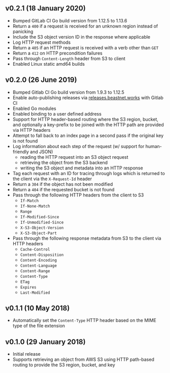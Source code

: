 ## v0.2.1 (18 January 2020)

- Bumped GitLab CI Go build version from 1.12.5 to 1.13.6
- Return a `400` if a request is received for an unknown region instead of panicking
- Include the S3 object version ID in the response where applicable
- Log HTTP request methods
- Return a `405` if an HTTP request is received with a verb other than `GET`
- Return a `412` on HTTP precondition failures
- Pass through `Content-Length` header from S3 to client
- Enabled Linux static amd64 builds

## v0.2.0 (26 June 2019)

- Bumped Gitlab CI Go build version from 1.9.3 to 1.12.5
- Enable auto-publishing releases via [releases.beastnet.works](#) with Gitlab CI
- Enabled Go modules
- Enabled binding to a user defined address
- Support for HTTP header-based routing where the S3 region, bucket, and optionally a key-prefix to be joined with the HTTP path are provided via HTTP headers
- Attempt to fall back to an index page in a second pass if the original key is not found 
- Log information about each step of the request (w/ support for human-friendly and JSON)
    - reading the HTTP request into an S3 object request
    - retrieving the object from the S3 backend
    - writing the S3 object and metadata into an HTTP response
- Tag each request with an ID for tracing through logs which is returned to the client via the `X-Request-Id` header
- Return a `304` if the object has not been modified
- Return a `404` if the requested bucket is not found
- Pass through the following HTTP headers from the client to S3
    - `If-Match`
    - `If-None-Match`
    - `Range`
    - `If-Modified-Since`
    - `If-Unmodified-Since`
    - `X-S3-Object-Version`
    - `X-S3-Object-Part`
- Pass through the following response metadata from S3 to the client via HTTP headers
    - `Cache-Control`
    - `Content-Disposition`
    - `Content-Encoding`
    - `Content-Language`
    - `Content-Range`
    - `Content-Type`
    - `ETag`
    - `Expires`
    - `Last-Modified`
    
## v0.1.1 (10 May 2018)

- Automatically set the `Content-Type` HTTP header based on the MIME type of the file extension

## v0.1.0 (29 January 2018)

- Initial release
- Supports retrieving an object from AWS S3 using HTTP path-based routing to provide the S3 region, bucket, and key
